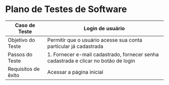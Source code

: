 # Plano de Testes de Software

| Caso de Teste | Login de usuário |
| --- | --- |
| Objetivo do Teste | Permitir que o usuário acesse sua conta particular já cadastrada |
| Passos do Teste  | 1. Fornecer e-mail cadastrado, fornecer senha cadastrada e clicar no botão de login|
| Requisitos de êxito | Acessar a página inicial |
